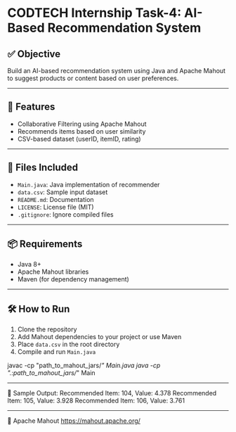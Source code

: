 # CODTECH Internship Task-4: AI-Based Recommendation System

## ✅ Objective
Build an AI-based recommendation system using Java and Apache Mahout to suggest products or content based on user preferences.

---

## 🚀 Features
- Collaborative Filtering using Apache Mahout
- Recommends items based on user similarity
- CSV-based dataset (userID, itemID, rating)

---

## 📂 Files Included
- `Main.java`: Java implementation of recommender
- `data.csv`: Sample input dataset
- `README.md`: Documentation
- `LICENSE`: License file (MIT)
- `.gitignore`: Ignore compiled files

---

## 📦 Requirements
- Java 8+
- Apache Mahout libraries
- Maven (for dependency management)

---

## 🛠️ How to Run
1. Clone the repository
2. Add Mahout dependencies to your project or use Maven
3. Place `data.csv` in the root directory
4. Compile and run `Main.java`

javac -cp "path_to_mahout_jars/*" Main.java
java -cp ".:path_to_mahout_jars/*" Main

---

📝 Sample Output:
Recommended Item: 104, Value: 4.378
Recommended Item: 105, Value: 3.928
Recommended Item: 106, Value: 3.761

---

🔗 Apache Mahout
https://mahout.apache.org/


